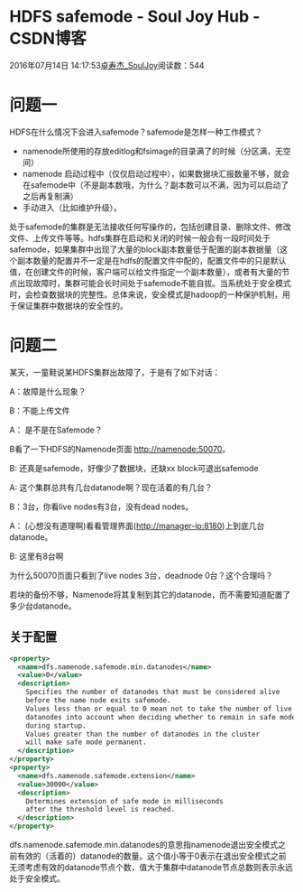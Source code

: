 # HDFS safemode - Soul Joy Hub - CSDN博客

2016年07月14日 14:17:53[卓寿杰_SoulJoy](https://me.csdn.net/u011239443)阅读数：544


# 问题一

> 
HDFS在什么情况下会进入safemode？safemode是怎样一种工作模式？

- namenode所使用的存放editlog和fsimage的目录满了的时候（分区满，无空间）
- namenode 启动过程中（仅仅启动过程中），如果数据块汇报数量不够，就会在safemode中（不是副本数哦，为什么？副本数可以不满，因为可以启动了之后再复制满）
- 手动进入（比如维护升级）。

处于safemode的集群是无法接收任何写操作的，包括创建目录、删除文件、修改文件、上传文件等等。hdfs集群在启动和关闭的时候一般会有一段时间处于safemode，如果集群中出现了大量的block副本数量低于配置的副本数据量（这个副本数量的配置并不一定是在hdfs的配置文件中配的，配置文件中的只是默认值，在创建文件的时候，客户端可以给文件指定一个副本数量），或者有大量的节点出现故障时，集群可能会长时间处于safemode不能自拔。当系统处于安全模式时，会检查数据块的完整性。总体来说，安全模式是hadoop的一种保护机制，用于保证集群中数据块的安全性的。

# 问题二

> 
某天，一童鞋说某HDFS集群出故障了，于是有了如下对话： 

  A：故障是什么现象？ 

  B：不能上传文件 

  A： 是不是在Safemode？ 

  B看了一下HDFS的Namenode页面 [http://namenode:50070](http://namenode:50070)。 

  B: 还真是safemode，好像少了数据块，还缺xx block可退出safemode 

  A: 这个集群总共有几台datanode啊？现在活着的有几台？ 

  B：3台，你看live nodes有3台，没有dead nodes。 

  A： (心想没有道理啊)看看管理界面([http://manager-ip:8180](http://manager-ip:8180))上到底几台datanode。 

  B:  这里有8台啊

为什么50070页面只看到了live nodes 3台，deadnode 0台？这个合理吗？

若块的备份不够，Namenode将其复制到其它的datanode，而不需要知道配置了多少台datanode。

## 关于配置

```xml
<property>
  <name>dfs.namenode.safemode.min.datanodes</name>
  <value>0</value>
  <description>
    Specifies the number of datanodes that must be considered alive
    before the name node exits safemode.
    Values less than or equal to 0 mean not to take the number of live
    datanodes into account when deciding whether to remain in safe mode
    during startup.
    Values greater than the number of datanodes in the cluster
    will make safe mode permanent.
  </description>
</property>
<property>
  <name>dfs.namenode.safemode.extension</name>
  <value>30000</value>
  <description>
    Determines extension of safe mode in milliseconds
    after the threshold level is reached.
  </description>
</property>
```

dfs.namenode.safemode.min.datanodes的意思指namenode退出安全模式之前有效的（活着的）datanode的数量。这个值小等于0表示在退出安全模式之前无须考虑有效的datanode节点个数，值大于集群中datanode节点总数则表示永远处于安全模式。

